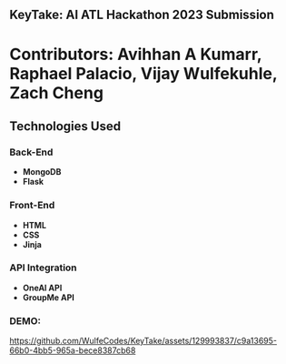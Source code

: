 ## KeyTake: AI ATL Hackathon 2023 Submission

# Contributors: Avihhan A Kumarr, Raphael Palacio, Vijay Wulfekuhle, Zach Cheng 

## Technologies Used

### Back-End

- **MongoDB**
- **Flask**

### Front-End

- **HTML**
- **CSS**
- **Jinja**

### API Integration

- **OneAI API**
- **GroupMe API**

### DEMO: 

https://github.com/WulfeCodes/KeyTake/assets/129993837/c9a13695-66b0-4bb5-965a-bece8387cb68
